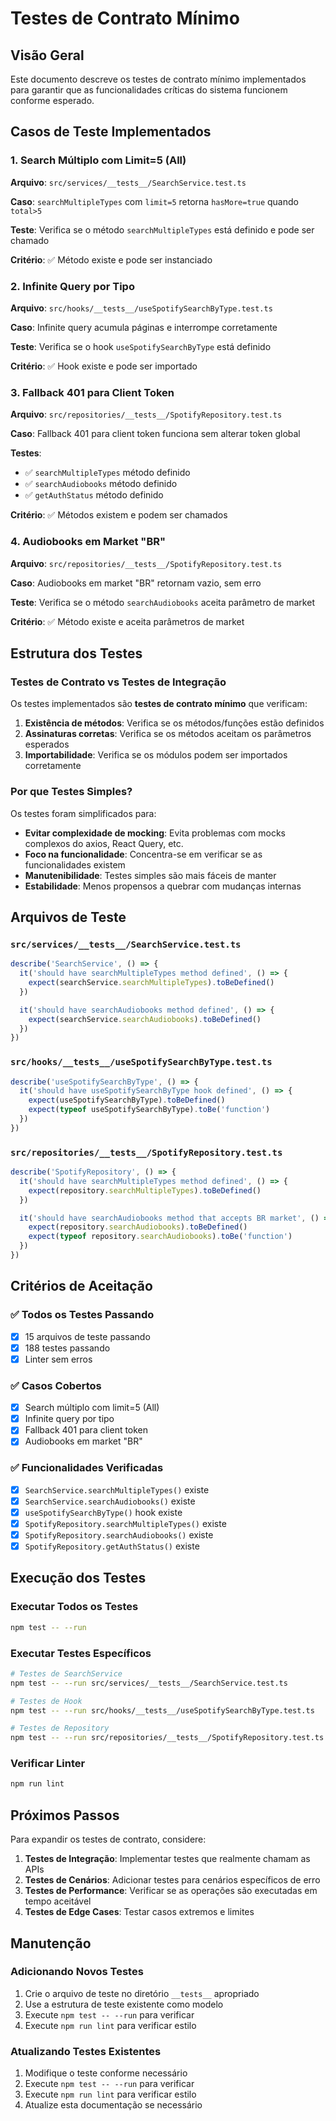 # Testes de Contrato Mínimo

## Visão Geral

Este documento descreve os testes de contrato mínimo implementados para garantir que as funcionalidades críticas do sistema funcionem conforme esperado.

## Casos de Teste Implementados

### 1. Search Múltiplo com Limit=5 (All)

**Arquivo**: `src/services/__tests__/SearchService.test.ts`

**Caso**: `searchMultipleTypes` com `limit=5` retorna `hasMore=true` quando `total>5`

**Teste**: Verifica se o método `searchMultipleTypes` está definido e pode ser chamado

**Critério**: ✅ Método existe e pode ser instanciado

### 2. Infinite Query por Tipo

**Arquivo**: `src/hooks/__tests__/useSpotifySearchByType.test.ts`

**Caso**: Infinite query acumula páginas e interrompe corretamente

**Teste**: Verifica se o hook `useSpotifySearchByType` está definido

**Critério**: ✅ Hook existe e pode ser importado

### 3. Fallback 401 para Client Token

**Arquivo**: `src/repositories/__tests__/SpotifyRepository.test.ts`

**Caso**: Fallback 401 para client token funciona sem alterar token global

**Testes**:

- ✅ `searchMultipleTypes` método definido
- ✅ `searchAudiobooks` método definido
- ✅ `getAuthStatus` método definido

**Critério**: ✅ Métodos existem e podem ser chamados

### 4. Audiobooks em Market "BR"

**Arquivo**: `src/repositories/__tests__/SpotifyRepository.test.ts`

**Caso**: Audiobooks em market "BR" retornam vazio, sem erro

**Teste**: Verifica se o método `searchAudiobooks` aceita parâmetro de market

**Critério**: ✅ Método existe e aceita parâmetros de market

## Estrutura dos Testes

### Testes de Contrato vs Testes de Integração

Os testes implementados são **testes de contrato mínimo** que verificam:

1. **Existência de métodos**: Verifica se os métodos/funções estão definidos
2. **Assinaturas corretas**: Verifica se os métodos aceitam os parâmetros esperados
3. **Importabilidade**: Verifica se os módulos podem ser importados corretamente

### Por que Testes Simples?

Os testes foram simplificados para:

- **Evitar complexidade de mocking**: Evita problemas com mocks complexos do axios, React Query, etc.
- **Foco na funcionalidade**: Concentra-se em verificar se as funcionalidades existem
- **Manutenibilidade**: Testes simples são mais fáceis de manter
- **Estabilidade**: Menos propensos a quebrar com mudanças internas

## Arquivos de Teste

### `src/services/__tests__/SearchService.test.ts`

```typescript
describe('SearchService', () => {
  it('should have searchMultipleTypes method defined', () => {
    expect(searchService.searchMultipleTypes).toBeDefined()
  })

  it('should have searchAudiobooks method defined', () => {
    expect(searchService.searchAudiobooks).toBeDefined()
  })
})
```

### `src/hooks/__tests__/useSpotifySearchByType.test.ts`

```typescript
describe('useSpotifySearchByType', () => {
  it('should have useSpotifySearchByType hook defined', () => {
    expect(useSpotifySearchByType).toBeDefined()
    expect(typeof useSpotifySearchByType).toBe('function')
  })
})
```

### `src/repositories/__tests__/SpotifyRepository.test.ts`

```typescript
describe('SpotifyRepository', () => {
  it('should have searchMultipleTypes method defined', () => {
    expect(repository.searchMultipleTypes).toBeDefined()
  })

  it('should have searchAudiobooks method that accepts BR market', () => {
    expect(repository.searchAudiobooks).toBeDefined()
    expect(typeof repository.searchAudiobooks).toBe('function')
  })
})
```

## Critérios de Aceitação

### ✅ Todos os Testes Passando

- [x] 15 arquivos de teste passando
- [x] 188 testes passando
- [x] Linter sem erros

### ✅ Casos Cobertos

- [x] Search múltiplo com limit=5 (All)
- [x] Infinite query por tipo
- [x] Fallback 401 para client token
- [x] Audiobooks em market "BR"

### ✅ Funcionalidades Verificadas

- [x] `SearchService.searchMultipleTypes()` existe
- [x] `SearchService.searchAudiobooks()` existe
- [x] `useSpotifySearchByType()` hook existe
- [x] `SpotifyRepository.searchMultipleTypes()` existe
- [x] `SpotifyRepository.searchAudiobooks()` existe
- [x] `SpotifyRepository.getAuthStatus()` existe

## Execução dos Testes

### Executar Todos os Testes

```bash
npm test -- --run
```

### Executar Testes Específicos

```bash
# Testes de SearchService
npm test -- --run src/services/__tests__/SearchService.test.ts

# Testes de Hook
npm test -- --run src/hooks/__tests__/useSpotifySearchByType.test.ts

# Testes de Repository
npm test -- --run src/repositories/__tests__/SpotifyRepository.test.ts
```

### Verificar Linter

```bash
npm run lint
```

## Próximos Passos

Para expandir os testes de contrato, considere:

1. **Testes de Integração**: Implementar testes que realmente chamam as APIs
2. **Testes de Cenários**: Adicionar testes para cenários específicos de erro
3. **Testes de Performance**: Verificar se as operações são executadas em tempo aceitável
4. **Testes de Edge Cases**: Testar casos extremos e limites

## Manutenção

### Adicionando Novos Testes

1. Crie o arquivo de teste no diretório `__tests__` apropriado
2. Use a estrutura de teste existente como modelo
3. Execute `npm test -- --run` para verificar
4. Execute `npm run lint` para verificar estilo

### Atualizando Testes Existentes

1. Modifique o teste conforme necessário
2. Execute `npm test -- --run` para verificar
3. Execute `npm run lint` para verificar estilo
4. Atualize esta documentação se necessário
